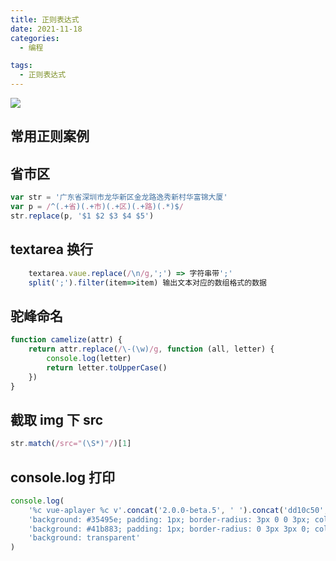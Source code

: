 ```yaml
---
title: 正则表达式
date: 2021-11-18
categories:
  - 编程

tags:
  - 正则表达式
---
```


![](https://cdn.jsdelivr.net/gh/levidc/blogImg/img/34.jpg)

<!-- more -->

## 常用正则案例

## 省市区

```js
var str = '广东省深圳市龙华新区金龙路逸秀新村华富锦大厦'
var p = /^(.+省)(.+市)(.+区)(.+路)(.*)$/
str.replace(p, '$1 $2 $3 $4 $5')
```

## textarea 换行

```js
    textarea.vaue.replace(/\n/g,';') => 字符串带';'
    split(';').filter(item=>item) 输出文本对应的数组格式的数据
```

## 驼峰命名

```js
function camelize(attr) {
	return attr.replace(/\-(\w)/g, function (all, letter) {
		console.log(letter)
		return letter.toUpperCase()
	})
}
```

## 截取 img 下 src

```js
str.match(/src="(\S*)"/)[1]
```

## console.log 打印

```js
console.log(
	'%c vue-aplayer %c v'.concat('2.0.0-beta.5', ' ').concat('dd10c50', ' %c'),
	'background: #35495e; padding: 1px; border-radius: 3px 0 0 3px; color: #fff',
	'background: #41b883; padding: 1px; border-radius: 0 3px 3px 0; color: #fff',
	'background: transparent'
)
```
